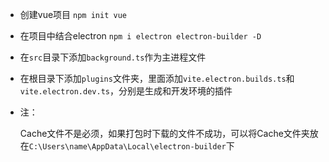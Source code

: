 - 创建vue项目 `npm init vue`

- 在项目中结合electron `npm i electron electron-builder -D`

- 在`src`目录下添加`background.ts`作为主进程文件

- 在根目录下添加`plugins`文件夹，里面添加`vite.electron.builds.ts`和`vite.electron.dev.ts`，分别是生成和开发环境的插件

- 注：

  Cache文件不是必须，如果打包时下载的文件不成功，可以将Cache文件夹放在`C:\Users\name\AppData\Local\electron-builder`下

